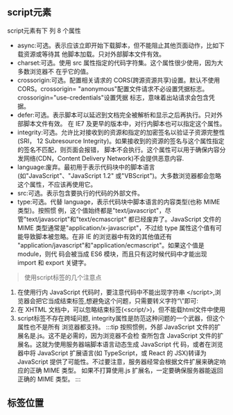 ## script元素
script元素有下 列 8 个属性
* async:可选。表示应该立即开始下载脚本，但不能阻止其他页面动作，比如下载资源或等待其 他脚本加载。只对外部脚本文件有效。
* charset:可选。使用 src 属性指定的代码字符集。这个属性很少使用，因为大多数浏览器不 在乎它的值。
* crossorigin:可选。配置相关请求的 CORS(跨源资源共享)设置。默认不使用 CORS。crossorigin= "anonymous"配置文件请求不必设置凭据标志。crossorigin="use-credentials"设置凭据 标志，意味着出站请求会包含凭据。
* defer:可选。表示脚本可以延迟到文档完全被解析和显示之后再执行。只对外部脚本文件有效。 在 IE7 及更早的版本中，对行内脚本也可以指定这个属性。
* integrity:可选。允许比对接收到的资源和指定的加密签名以验证子资源完整性(SRI， 12 Subresource Integrity)。如果接收到的资源的签名与这个属性指定的签名不匹配，则页面会报错，
脚本不会执行。这个属性可以用于确保内容分发网络(CDN，Content Delivery Network)不会提供恶意内容.
* language:废弃。最初用于表示代码块中的脚本语言(如"JavaScript"、"JavaScript 1.2"
或"VBScript")。大多数浏览器都会忽略这个属性，不应该再使用它。 
* src:可选。表示包含要执行的代码的外部文件。
* type:可选。代替 language，表示代码块中脚本语言的内容类型(也称 MIME 类型)。按照惯 例，这个值始终都是"text/javascript"，尽管"text/javascript"和"text/ecmascript" 都已经废弃了。JavaScript 文件的 MIME 类型通常是"application/x-javascript"，不过给 type 属性这个值有可能导致脚本被忽略。在非 IE 的浏览器中有效的其他值还有 "application/javascript"和"application/ecmascript"。如果这个值是 module，则代 码会被当成 ES6 模块，而且只有这时候代码中才能出现 import 和 export 关键字。

> 使用script标签的几个注意点
1. 在使用行内 JavaScript 代码时，要注意代码中不能出现字符串 &lt;/script&gt;,浏览器会把它当成结束标签,想避免这个问题，只需要转义字符“\”即可:
2. 在 XHTML 文档中，可以忽略结束标签(&lt;script/&gt;)，但不能载html文件中使用
3. script标签不存在跨域问题, integrity属性是防范这种问题的一个武器，但这个属性也不是所有 浏览器都支持。
:::tip
 按照惯例，外部 JavaScript 文件的扩展名是.js。这不是必需的，因为浏览器不会检 查所包含 JavaScript 文件的扩展名。这就为使用服务器端脚本语言动态生成 JavaScript 代 码，或者在浏览器中将 JavaScript 扩展语言(如 TypeScript，或 React 的 JSX)转译为 JavaScript 提供了可能性。不过要注意，服务器经常会根据文件扩展来确定响应的正确 MIME 类型。 如果不打算使用.js 扩展名，一定要确保服务器能返回正确的 MIME 类型。
:::

## 标签位置